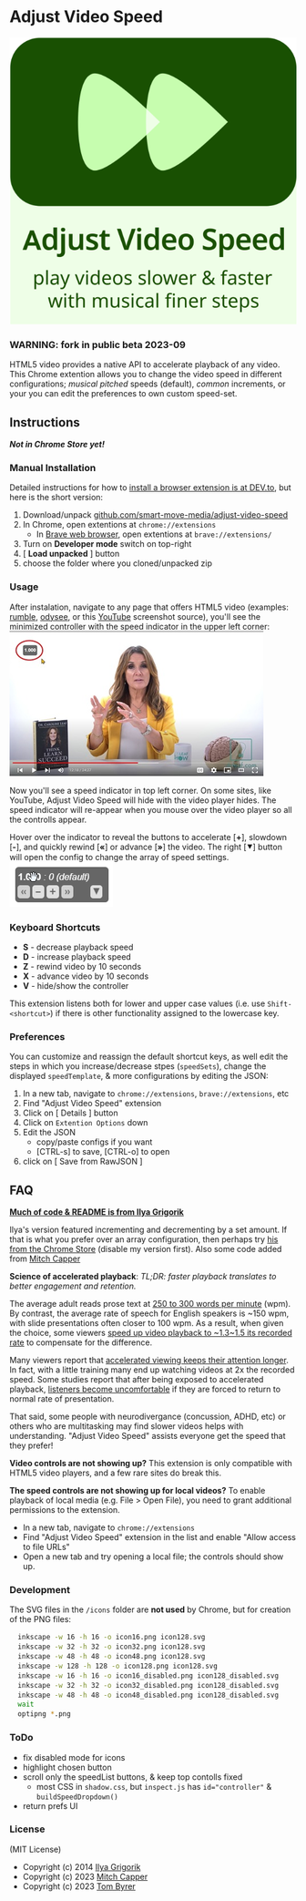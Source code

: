 # Adjust Video Speed

![Adjust Video Speed logo](https://raw.githubusercontent.com/smart-move-media/adjust-video-speed/master/img/adjust-video-speed.logo.svg)

### WARNING: fork in public beta 2023-09

HTML5 video provides a native API to accelerate playback of any video. This Chrome extention allows you to change the video speed in different configurations; *musical pitched* speeds (default), *common* increments, or your you can edit the preferences to own custom speed-set.


## Instructions
***Not in Chrome Store yet!***

### Manual Installation

Detailed instructions for how to [install a browser extension is at DEV.to](https://dev.to/tombyrer/installing-chrome-extension-from-raw-source-code-2m4), but here is the short version:

  1. Download/unpack [github.com/smart-move-media/adjust-video-speed](https://github.com/smart-move-media/adjust-video-speed)
  2. In Chrome, open extentions at `chrome://extensions`
      * In [Brave web browser](https://brave.com/), open extentions at `brave://extensions/`
  3. Turn on **Developer mode** switch on top-right
  4. [ **Load unpacked** ] button
  5. choose the folder where you cloned/unpacked zip

### Usage

After instalation, navigate to any page that offers HTML5 video (examples: <a href="https://rumble.com/v2bmh7d-oatmeal-cake-and-brown-sugar-glaze-old-fashioned-goodness-heirloom-recipe-t.html" target="_blank">rumble</a>, <a href="https://odysee.com/@fireship/cpu-vs-gpu-vs-tpu-vs-dpu-vs-qpu" target="_blank">odysee</a>, or this <a href="https://youtu.be/DfJrL4LEXz0" target="_blank">YouTube</a> screenshot source), you'll see the minimized controller with the speed indicator in the upper left corner:<br/>
![Adjust Video Speed UI in upper-left corner](https://raw.githubusercontent.com/smart-move-media/adjust-video-speed/master/img/0-initalizeed-location.jpg)

Now you'll see a speed indicator in top left corner. On some sites, like YouTube, Adjust Video Speed will hide with the video player hides.  The speed indicator will re-appear when you mouse over the video player so all the controlls appear.

Hover over the indicator to reveal the buttons to accelerate [**+**], slowdown [**-**], and quickly rewind [**«**] or advance [**»**] the video.  The right [**⯆**] button will open the config to change the array of speed settings.<br/>
![Adjust Video Speed UI open on hover](https://raw.githubusercontent.com/smart-move-media/adjust-video-speed/master/img/1-hover.jpg)

### Keyboard Shortcuts

- **S** - decrease playback speed
- **D** - increase playback speed
- **Z** - rewind video by 10 seconds
- **X** - advance video by 10 seconds
- **V** - hide/show the controller

This extension listens both for lower and upper case values (i.e. use `Shift-<shortcut>`) if there is other functionality assigned to the lowercase key.

### Preferences

You can customize and reassign the default shortcut keys, as well edit the steps in which you increase/decrease stpes (`speedSets`), change the displayed `speedTemplate`, & more configurations by editing the JSON:

1. In a new tab, navigate to `chrome://extensions`, `brave://extensions`, etc
2. Find "Adjust Video Speed" extension
3. Click on [ Details ] button
3. Click on `Extention Options` down
4. Edit the JSON
    - copy/paste configs if you want
    - [CTRL-s] to save, [CTRL-o] to open
5. click on [ Save from RawJSON ]


## FAQ

**[Much of code & README is from Ilya Grigorik](https://github.com/igrigorik/videospeed)**

Ilya's version featured incrementing and decrementing by a set amount.  If that is what you prefer over an array configuration, then perhaps try [his from the Chrome Store](https://chrome.google.com/webstore/detail/video-speed-controller/nffaoalbilbmmfgbnbgppjihopabppdk) (disable my version first).
Also some code added from [Mitch Capper](https://github.com/mitchcapper/videospeed)

**Science of accelerated playback**: _TL;DR: faster playback translates to better engagement and retention._

The average adult reads prose text at [250 to 300 words per minute](http://www.paperbecause.com/PIOP/files/f7/f7bb6bc5-2c4a-466f-9ae7-b483a2c0dca4.pdf) (wpm). By contrast, the average rate of speech for English speakers is ~150 wpm,
with slide presentations often closer to 100 wpm. As a result, when given the choice, some viewers [speed up video playback to ~1.3\~1.5 its recorded rate](http://research.microsoft.com/en-us/um/redmond/groups/coet/compression/chi99/paper.pdf) to compensate for the difference.

Many viewers report that [accelerated viewing keeps their attention longer](http://www.enounce.com/docs/BYUPaper020319.pdf). In fact, with a little training many end up watching videos at 2x the recorded speed. Some studies report that after being exposed to accelerated playback, [listeners become uncomfortable](http://alumni.media.mit.edu/~barons/html/avios92.html#beasleyalteredspeech) if they are forced to return to normal rate of presentation.

That said, some people with neurodivergance (concussion, ADHD, etc) or others who are multitasking may find slower videos helps with understanding.  "Adjust Video Speed" assists everyone get the speed that they prefer!

**Video controls are not showing up?** This extension is only compatible with HTML5 video players, and a few rare sites do break this.

**The speed controls are not showing up for local videos?** To enable playback of local media (e.g. File > Open File), you need to grant additional permissions to the extension.

- In a new tab, navigate to `chrome://extensions`
- Find "Adjust Video Speed" extension in the list and enable "Allow access
  to file URLs"
- Open a new tab and try opening a local file; the controls should show up.

### Development

The SVG files in the `/icons` folder are **not used** by Chrome, but for creation of the PNG files:
```bash
  inkscape -w 16 -h 16 -o icon16.png icon128.svg
  inkscape -w 32 -h 32 -o icon32.png icon128.svg
  inkscape -w 48 -h 48 -o icon48.png icon128.svg
  inkscape -w 128 -h 128 -o icon128.png icon128.svg
  inkscape -w 16 -h 16 -o icon16_disabled.png icon128_disabled.svg
  inkscape -w 32 -h 32 -o icon32_disabled.png icon128_disabled.svg
  inkscape -w 48 -h 48 -o icon48_disabled.png icon128_disabled.svg
  wait
  optipng *.png
```

### ToDo

  * fix disabled mode for icons
  * highlight chosen button
  * scroll only the speedList buttons, & keep top contolls fixed
    + most CSS in `shadow.css`, but `inspect.js` has `id="controller"` & `buildSpeedDropdown()`
  * return prefs UI

### License

(MIT License)
- Copyright (c) 2014 [Ilya Grigorik](https://github.com/igrigorik)
- Copyright (c) 2023 [Mitch Capper](https://github.com/mitchcapper)
- Copyright (c) 2023 [Tom Byrer](https://github.com/tomByrer)
